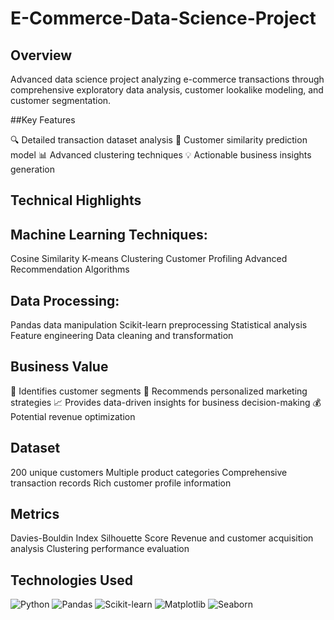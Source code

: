 # E-Commerce-Data-Science-Project
## Overview
Advanced data science project analyzing e-commerce transactions through comprehensive exploratory data analysis, customer lookalike modeling, and customer segmentation.

##Key Features

🔍 Detailed transaction dataset analysis
🤝 Customer similarity prediction model
📊 Advanced clustering techniques
💡 Actionable business insights generation

## Technical Highlights

## Machine Learning Techniques:

Cosine Similarity
K-means Clustering
Customer Profiling
Advanced Recommendation Algorithms


## Data Processing:

Pandas data manipulation
Scikit-learn preprocessing
Statistical analysis
Feature engineering
Data cleaning and transformation

## Business Value

🎯 Identifies customer segments
🚀 Recommends personalized marketing strategies
📈 Provides data-driven insights for business decision-making
💰 Potential revenue optimization

## Dataset

200 unique customers
Multiple product categories
Comprehensive transaction records
Rich customer profile information

## Metrics

Davies-Bouldin Index
Silhouette Score
Revenue and customer acquisition analysis
Clustering performance evaluation

## Technologies Used

![Python](https://img.shields.io/badge/Python-3.8+-blue)
![Pandas](https://img.shields.io/badge/Pandas-Data%20Analysis-green)
![Scikit-learn](https://img.shields.io/badge/Scikit--learn-ML-red)
![Matplotlib](https://img.shields.io/badge/Matplotlib-Visualization-orange)
![Seaborn](https://img.shields.io/badge/Seaborn-Statistical-blueviolet)

